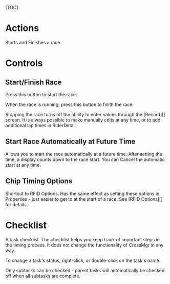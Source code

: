 [TOC]

# Actions
Starts and Finishes a race.

# Controls

## Start/Finish Race
Press this button to start the race.

When the race is running, press this button to finith the race.

Stopping the race turns off the ability to enter values through the [Record][] screen.  It is always possible to make manually edits at any time, or to add additional lap times in RiderDetail.

## Start Race Automatically at Future Time
Allows you to start the race automatically at a future time.  After setting the time, a display counts down to the race start.  You can Cancel the automatic start at any time.

## Chip Timing Options

Shortcut to RFID Options.  Has the same effect as setting these options in Properties - just easier to get to at the start of a race.
See [RFID Options][] for details.

# Checklist

A task checklist.  The checklist helps you keep track of important steps in the timing process.  It does not change the functionality of CrossMgr in any way.

To change a task's status, right-click, or double-click on the task's name.

Only subtasks can be checked - parent tasks will automatically be checked off when all subtasks are complete.

